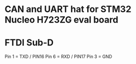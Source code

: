 # CAN and UART hat for STM32 Nucleo H723ZG eval board

# FTDI Sub-D 
Pin 1 = TXD / PIN16
Pin 6 = RXD / PIN17
Pin 3 = GND

